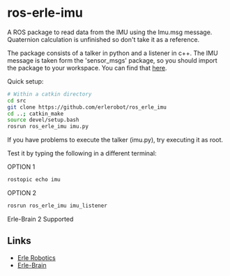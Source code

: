 # ros-erle-imu
A ROS package to read data from the IMU using the Imu.msg message. 
Quaternion calculation is unfinished so don't take it as a reference.

The package consists of a talker in python and a listener in c++.
The IMU message is taken form the 'sensor_msgs' package, so you should import the package to your workspace.
You can find that <a href="https://github.com/ros/common_msgs">here</a>.

Quick setup:
```bash
# Within a catkin directory
cd src
git clone https://github.com/erlerobot/ros_erle_imu      
cd ..; catkin_make
source devel/setup.bash
rosrun ros_erle_imu imu.py
```
If you have problems to execute the talker (imu.py), try executing it as root.

Test it by typing the following in a different terminal:

OPTION 1
```bash
rostopic echo imu  
```
OPTION 2
```bash
rosrun ros_erle_imu imu_listener
```

Erle-Brain 2 Supported

Links
-----

  - [Erle Robotics](www.erlerobotics.com)
  - [Erle-Brain](https://erlerobotics.com/blog/product/erle-brain-v2/)


